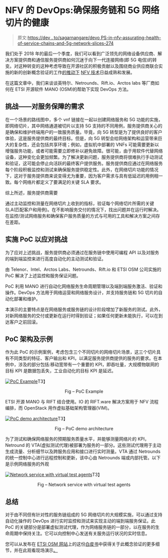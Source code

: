 # NFV 的 DevOps:确保服务链和 5G 网络切片的健康

> 原文:[https://dev . to/sagarnangare/devo PS-in-nfv-assurating-health-of-service-chains-and-5g-network-slices-274](https://dev.to/sagarnangare/devops-in-nfv-assuring-health-of-service-chains-and-5g-network-slices--274)

我们处于 2018 年的最后一个季度，我们可以看到广泛领先的网络设备供应商、解决方案提供商和通信服务提供商如何沉迷于向下一代连接网络(即 5G 电信)的转变。对这种转变的这种考虑导致在开源社区的积极贡献以及围绕商业供应商联合实施的新的创新概念验证的工作[的推动下](https://osm.etsi.org/wikipub/index.php/OSM_PoC_1_-_DevOps_in_Service_Chains_and_5G_Network_Slices) [NFV 技术](http://calsoftinc.com/resources/ebooks/nfv-2018-market-statistics-predictions-use-cases-industry-insights/#utm_source=Blog&utm_medium=Article)日益成熟和发展。

在这篇文章中，我们来谈谈英特尔、Netrounds、Rift.io、Arctos labs 等厂商如何在 ETSI 开源软件 MANO (OSM)的帮助下实现 DevOps 方法。

## 挑战——对服务保障的需求

在一个场景的路线图中，多个 vnf 链接在一起以创建网络服务和 5G 功能的实施，即网络切片，其中网络通道被切片以支持 5G 支持的不同用例，服务提供商关心的是确保和维护终端用户的一致服务质量。毕竟，向 5G 转型是为了提供良好的客户体验，这是服务提供商的最终目标。但是，向 5G 转型会给网络架构和运营带来巨大的复杂性，还会包括共享环境；例如，虚拟机中部署的 VNFs 可能需要更新以增强服务功能，或者可能需要立即修补以避免故障。很可能，由于用软件代替网络设备，这种变化会更加频繁。为了解决更新问题，服务提供商将很难执行手动测试和验证，这可能会停止向活跃的最终客户提供服务。服务提供商应通过在网络服务每个阶段积极监控和测试来确保服务提供稳定性。此外，在网络切片功能的情况下，这对于服务提供商来说变得尤为重要，因为客户需求与具有低延迟的用例相一致。每个网络片都定义了要满足的关键 SLA 要求。

综上所述，服务提供商需要

通过主动监控和测量在网络切片上收到的指标，验证每个网络切片所需的关键 SLA(匹配客户和用例)。在不影响服务交付的情况下，找出问题并在运行时解决。
在监控/测试网络服务和确保客户服务质量的方式与可用的工具和解决方案之间存在差距。

## 实施 PoC 以应对挑战

为了应对上述挑战，服务提供商必须通过在服务链中使用可编程 API 以及对服务的端到端监控来进行高度自动化的主动测试和验证。

由 Telenor、Intel、Arctos Labs、Netrounds、Rift.io 和 ETSI OSM 公司实施的 PoC 解决了上述监控和服务保证问题。

PoC 利用 MANO 进行自动化网络服务生命周期管理以及端到端服务激活、验证和操作。DevOps 方法用于网络运营和网络服务设计，并支持服务链和 5G 切片的自动化部署和维护。

本演示的主要特点是在网络服务或服务链的设计阶段增加了新服务的测试。此外，对新网络服务的交付或更新在运行时得到验证；如果任何更新未能执行，可以在到达客户之前回滚。

## PoC 架构及示例

作为此 PoC 的示例案例，考虑包含三个不同切片的网络切片场景，这三个切片具有不同类型的特征、客户输出和 KPI，以满足服务提供商提供的服务的要求。在本例中，涉及的部分包括:移动宽带有一个重要的 KPI，即吞吐量，大规模物联网的目标 KPI 是数据包丢失，工业自动化的目标 KPI 是延迟。

[![PoC Example](../Images/e22560b3f43e69964fe11b72a388777b.png "PoC Example")](https://res.cloudinary.com/practicaldev/image/fetch/s--AOgFGCkD--/c_limit%2Cf_auto%2Cfl_progressive%2Cq_auto%2Cw_880/https://blog.calsoftinc.com/wp-content/uploads/2018/10/PoC-Example.png)T3】

<center>Fig – PoC Example</center>

ETSI 开源 MANO 与 RIFT 结合使用。IO 的 RIFT.ware 解决方案用于 NFV 流程编排，而 OpenStack 用作虚拟基础架构管理器(VIM)。

[![PoC demo architecture](../Images/08f636c7905408e6ae6bff2c3a5e4ea8.png "PoC demo architecture")](https://res.cloudinary.com/practicaldev/image/fetch/s--e7S-Kh83--/c_limit%2Cf_auto%2Cfl_progressive%2Cq_auto%2Cw_880/https://blog.calsoftinc.com/wp-content/uploads/2018/10/PoC-Architecture.png)T3】

<center>Fig – PoC demo architecture</center>

为了测试和确保网络服务的预期服务质量水平，并能够测量网络片的 KPI，Netround 的 VTA(虚拟测试代理)被部署为服务的一部分。这些测试代理用于主动生成流量、分析细节以及跨服务应用和接口进行实时测量。VTA 通过 Netrounds 的统一控制中心进行远程控制和更新，该中心由 Netrounds 端或内部托管。以下是示例网络服务的外观

[![Network service with virtual test agents](../Images/b85e768465d4ea78be4765353f4739ea.png "PoC demo architecture")](https://res.cloudinary.com/practicaldev/image/fetch/s--RjNWe0ZO--/c_limit%2Cf_auto%2Cfl_progressive%2Cq_auto%2Cw_880/https://blog.calsoftinc.com/wp-content/uploads/2018/10/Network-service-with-virtual-test-agents.png)T3】

<center>Fig – Network service with virtual test agents</center>

## 总结

对于由不同但有针对性的服务链组成的 5G 网络切片的大规模实施，可以通过支持自动化操作的 DevOps 进行实时监控和测试来实现主动的端到端服务保证。此 PoC 的关键部分是部署虚拟测试代理，作为网络服务链的一部分，以在服务的生命周期中保持关注。它可以向控制中心发送有关服务运行状况的实时信息。

您可以从发布在 [ETSI OSM 网站](https://osm.etsi.org/wikipub/index.php/OSM_PoC_1_-_DevOps_in_Service_Chains_and_5G_Network_Slices)上的这份[白皮书](https://osm.etsi.org/wikipub/images/3/3c/PoC_1_White_Paper.pdf)中获得关于此概念验证的更多细节，并在此观看现场演示[。](https://www.youtube.com/watch?v=_7dPGIQOD7s)